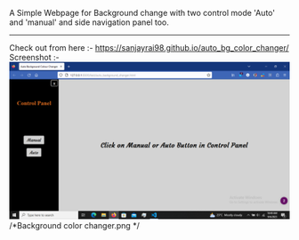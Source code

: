 A Simple Webpage for Background change with two control mode 'Auto' and 'manual' and side navigation panel too.
<br><hr>
Check out from here :- https://sanjayrai98.github.io/auto_bg_color_changer/
<br>
Screenshot :-<br>
<img src="/Background color changer.png" alt="Screenshot">
/*Background color changer.png */
